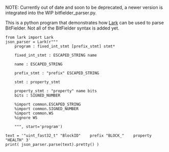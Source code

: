 NOTE: Currently out of date and soon to be deprecated, a newer version is integrated into the WIP bitfielder_parser.py.

This is a python program that demonstrates how [Lark](https://github.com/lark-parser/lark) can be used to parse BitFielder.
Not all of the BitFielder syntax is added yet.

```
from lark import Lark
json_parser = Lark(r"""
    program : fixed_int_stmt [prefix_stmt] stmt*
                   
    fixed_int_stmt : ESCAPED_STRING name
    
    name : ESCAPED_STRING
                   
    prefix_stmt : "prefix" ESCAPED_STRING
    
    stmt : property_stmt
    
    property_stmt : "property" name bits
    bits : SIGNED_NUMBER
                   
    %import common.ESCAPED_STRING
    %import common.SIGNED_NUMBER
    %import common.WS
    %ignore WS

    """, start='program')

text = '"uint_fast32_t" "BlockID"    prefix "BLOCK_"    property "HEALTH" 3'
print( json_parser.parse(text).pretty() )
